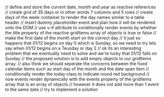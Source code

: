 // define and store the current date, month and year as
reactive references
// create grid of 35 days or in other words 7 columns and 5 rows
// create days of the week container to render the day names similar to a table header
// insert dummy placeholder event and plan how it will be rendered onto the DOM
// use v-if attribute to conditionally render events by whether the title property of the reactive gridItems array of objects is true or false
// make the first date of the month start on the correct day
// it just so happens that 01/12 begins on day 0 which is Sunday, so we need to try lets say when 01/12 begins on a Teusday or day 2
// ok its an interesting problem that we eventually need to solve and we're lucky that 01/12 falls on Sunday
// the proposed solution is to add empty objects to our gridItems array.
// also think we should seperate the concerns between the fixed calendar items such as start day of the month and the date span item
// conditionally render the today class to indicate round red background 
// now events render dynamically with the events property of the gridItems array that is an array of objects 
// however it does not add more than 1 event to the same date
// try to implement a solution



<script setup>
import { ref, computed } from 'vue';
import dayjs from 'dayjs';

// Define props
const props = defineProps({
  events: {
    type: Array,
    required: true
  }
});

const today = ref(dayjs().format('DD'));
const currentMonth = ref(dayjs().format('MMMM'));
const currentYear = ref(dayjs().format('YYYY'));

// Calculate the first day of the month and its day of the week
const firstDayOfMonth = dayjs().startOf('month');
const firstDayOfWeek = firstDayOfMonth.day(); // 0 (Sunday) to 6 (Saturday)

// Create an array to represent the grid items
const gridItems = computed(() => {
  const daysInMonth = dayjs().daysInMonth();
  const items = [];

  // Add empty items for the days before the first day of the month
  for (let i = 0; i < firstDayOfWeek; i++) {
    items.push({ id: null, date: null, title: '' });
  }

  // Add items for each day of the month
  for (let i = 0; i < daysInMonth; i++) {
    const date = firstDayOfMonth.date(i + 1).format('YYYY-MM-DD');
    const event = props.events.find(event => event.date === date);
    items.push({
      id: i + 1,
      date,
      title: event ? event.title : ''
    });
  }

  return items;
});
</script>

<template>
  <h1>{{ today }} {{ currentMonth }}
    <span>{{ currentYear }}</span>
  </h1>

  <div class="day-name-container">
    <div v-for="dayName in dayNameItems" :key="dayName">
      {{ dayName }}
    </div>
  </div>

  <div class="grid-container">
    <div v-for="item in gridItems" :key="item.id || 'empty'" class="grid-item">
      <span v-if="item.id">{{ item.id }}</span>
      <div v-if="item.title" class="event-green">{{ item.title }}</div>
    </div>
  </div>
</template>

<style scoped>
.grid-container {
  display: grid;
  grid-template-columns: repeat(7, 1fr); /* 7 columns for a week */
  gap: 10px;
}

.grid-item {
  background-color: #f0f0f0;
  padding: 10px;
  text-align: center;
}

.event-green {
  background-color: green;
  color: white;
  padding: 5px;
  border-radius: 3px;
}
</style>






<script setup>
import { ref, computed } from 'vue';
import dayjs from 'dayjs';

// Define props
const props = defineProps({
  events: {
    type: Array,
    required: true
  }
});

const today = ref(dayjs().date());
const currentMonth = ref(dayjs().format('MMMM'));
const currentYear = ref(dayjs().format('YYYY'));

// Calculate the first day of the month and its day of the week
const firstDayOfMonth = dayjs().startOf('month');
const firstDayOfWeek = firstDayOfMonth.day(); // 0 (Sunday) to 6 (Saturday)

// Create an array to represent the grid items
const gridItems = computed(() => {
  const daysInMonth = dayjs().daysInMonth();
  const items = [];

  // Add empty items for the days before the first day of the month
  for (let i = 0; i < firstDayOfWeek; i++) {
    items.push({ id: null, date: null, title: '' });
  }

  // Add items for each day of the month
  for (let i = 0; i < daysInMonth; i++) {
    const date = firstDayOfMonth.date(i + 1).format('YYYY-MM-DD');
    const event = props.events.find(event => event.date === date);
    items.push({
      id: i + 1,
      date,
      title: event ? event.title : ''
    });
  }

  return items;
});
</script>

<template>
  <h1>{{ today }} {{ currentMonth }}
    <span>{{ currentYear }}</span>
  </h1>

  <div class="day-name-container">
    <div v-for="dayName in dayNameItems" :key="dayName">
      {{ dayName }}
    </div>
  </div>

  <div class="grid-container">
    <div v-for="item in gridItems" :key="item.id || 'empty'" class="grid-item" :class="{ today: item.id === today }">
      <span :style="item.id === 15 ? { color: 'red', fontWeight: 'bold' } : {}">{{ item.id }}</span>
      <div v-if="item.title" class="event-green">{{ item.title }}</div>
    </div>
  </div>
</template>

<style scoped>
.grid-container {
  display: grid;
  grid-template-columns: repeat(7, 1fr); /* 7 columns for a week */
  gap: 10px;
}

.grid-item {
  background-color: #f0f0f0;
  padding: 10px;
  text-align: center;
}

.today {
  background-color: yellow; /* Highlight today's date */
}

.event-green {
  background-color: green;
  color: white;
  padding: 5px;
  border-radius: 3px;
}
</style>